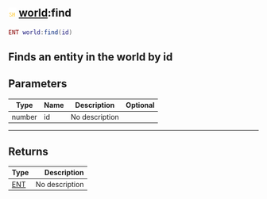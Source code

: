 ## ![shared](.gitbook/assets/shared.png) [world](./home/world):find

```lua
ENT world:find(id)
```

Finds an entity in the world by id
------
## Parameters

| Type   | Name | Description | Optional |
| ------ | ---- | ----------- | -------: |
| number | id | No description |  |

------
## Returns

| Type   | Description |
| ------ | ----------: |
| [ENT](./home/ENT) | No description |

